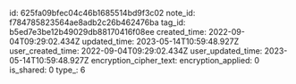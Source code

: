 id: 625fa09bfec04c46b1685514bd9f3c02
note_id: f784785823564ae8adb2c26b462476ba
tag_id: b5ed7e3be12b49029db88170416f08ee
created_time: 2022-09-04T09:29:02.434Z
updated_time: 2023-05-14T10:59:48.927Z
user_created_time: 2022-09-04T09:29:02.434Z
user_updated_time: 2023-05-14T10:59:48.927Z
encryption_cipher_text: 
encryption_applied: 0
is_shared: 0
type_: 6